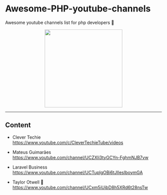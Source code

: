 # Awesome-PHP-youtube-channels
Awesome youtube channels list for php developers 🤩
 <p align="center">

<img src ="https://github.com/sindresorhus/awesome/raw/main/media/logo.svg" width="250px">
</p>

***
## Content

* Clever Techie\
https://www.youtube.com/c/CleverTechieTube/videos

* Mateus Guimarães\
https://www.youtube.com/channel/UCZXli3tyGCYn-FghmNJB7vw
* Laravel Business\
https://www.youtube.com/channel/UCTuplgOBi6tJIlesIboymGA
* Taylor Otwell 🥳 \
https://www.youtube.com/channel/UCxm5iUibD8h5XRd6t28nsTw
